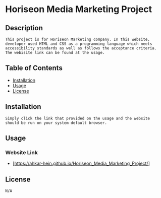 # Horiseon Media Marketing Project

## Description
    This project is for Horiseon Marketing company. In this website, developer used HTML and CSS as a programming language which meets accessibility standards as well as follows the acceptance criteria. The webisite link can be found at the usage.

## Table of Contents
* [Installation](#installation)
* [Usage](#usage)
* [License](#license)

## Installation 
    Simply click the link that provided on the usage and the website should be run on your system default browser.
## Usage
### Website Link
* [https://ahkar-hein.github.io/Horiseon_Media_Marketing_Project/]

## License 
    N/A